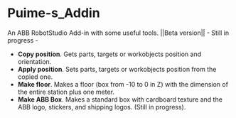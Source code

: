 # Puime-s_Addin
An ABB RobotStudio Add-in with some useful tools. ||Beta version|| - Still in progress -

* **Copy position**. Gets parts, targets or workobjects position and orientation.
* **Apply position**. Sets parts, targets or workobjects position from the copied one.
* **Make floor**. Makes a floor (box from -10 to 0 in Z) with the dimension of the entire station plus one meter.
* **Make ABB Box**. Makes a standard box with cardboard texture and the ABB logo, stickers, and shipping logos. (Still in progress).
